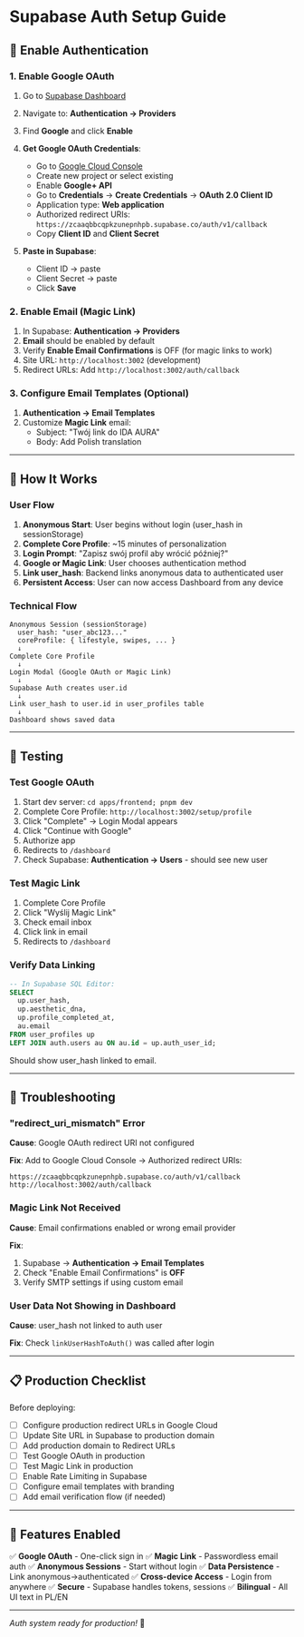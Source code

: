 # Supabase Auth Setup Guide

## 🔐 Enable Authentication

### 1. Enable Google OAuth

1. Go to [Supabase Dashboard](https://supabase.com/dashboard/project/zcaaqbbcqpkzunepnhpb/auth/providers)
2. Navigate to: **Authentication → Providers**
3. Find **Google** and click **Enable**

4. **Get Google OAuth Credentials**:
   - Go to [Google Cloud Console](https://console.cloud.google.com/)
   - Create new project or select existing
   - Enable **Google+ API**
   - Go to **Credentials** → **Create Credentials** → **OAuth 2.0 Client ID**
   - Application type: **Web application**
   - Authorized redirect URIs: `https://zcaaqbbcqpkzunepnhpb.supabase.co/auth/v1/callback`
   - Copy **Client ID** and **Client Secret**

5. **Paste in Supabase**:
   - Client ID → paste
   - Client Secret → paste
   - Click **Save**

### 2. Enable Email (Magic Link)

1. In Supabase: **Authentication → Providers**
2. **Email** should be enabled by default
3. Verify **Enable Email Confirmations** is OFF (for magic links to work)
4. Site URL: `http://localhost:3002` (development)
5. Redirect URLs: Add `http://localhost:3002/auth/callback`

### 3. Configure Email Templates (Optional)

1. **Authentication → Email Templates**
2. Customize **Magic Link** email:
   - Subject: "Twój link do IDA AURA"
   - Body: Add Polish translation

---

## 🔗 How It Works

### User Flow

1. **Anonymous Start**: User begins without login (user_hash in sessionStorage)
2. **Complete Core Profile**: ~15 minutes of personalization
3. **Login Prompt**: "Zapisz swój profil aby wrócić później?"
4. **Google or Magic Link**: User chooses authentication method
5. **Link user_hash**: Backend links anonymous data to authenticated user
6. **Persistent Access**: User can now access Dashboard from any device

### Technical Flow

```
Anonymous Session (sessionStorage)
  user_hash: "user_abc123..."
  coreProfile: { lifestyle, swipes, ... }
  ↓
Complete Core Profile
  ↓
Login Modal (Google OAuth or Magic Link)
  ↓
Supabase Auth creates user.id
  ↓
Link user_hash to user.id in user_profiles table
  ↓
Dashboard shows saved data
```

---

## 🧪 Testing

### Test Google OAuth

1. Start dev server: `cd apps/frontend; pnpm dev`
2. Complete Core Profile: `http://localhost:3002/setup/profile`
3. Click "Complete" → Login Modal appears
4. Click "Continue with Google"
5. Authorize app
6. Redirects to `/dashboard`
7. Check Supabase: **Authentication → Users** - should see new user

### Test Magic Link

1. Complete Core Profile
2. Click "Wyślij Magic Link"
3. Check email inbox
4. Click link in email
5. Redirects to `/dashboard`

### Verify Data Linking

```sql
-- In Supabase SQL Editor:
SELECT 
  up.user_hash, 
  up.aesthetic_dna,
  up.profile_completed_at,
  au.email
FROM user_profiles up
LEFT JOIN auth.users au ON au.id = up.auth_user_id;
```

Should show user_hash linked to email.

---

## 🚨 Troubleshooting

### "redirect_uri_mismatch" Error

**Cause**: Google OAuth redirect URI not configured

**Fix**: Add to Google Cloud Console → Authorized redirect URIs:
```
https://zcaaqbbcqpkzunepnhpb.supabase.co/auth/v1/callback
http://localhost:3002/auth/callback
```

### Magic Link Not Received

**Cause**: Email confirmations enabled or wrong email provider

**Fix**:
1. Supabase → **Authentication → Email Templates**
2. Check "Enable Email Confirmations" is **OFF**
3. Verify SMTP settings if using custom email

### User Data Not Showing in Dashboard

**Cause**: user_hash not linked to auth user

**Fix**: Check `linkUserHashToAuth()` was called after login

---

## 📋 Production Checklist

Before deploying:

- [ ] Configure production redirect URLs in Google Cloud
- [ ] Update Site URL in Supabase to production domain
- [ ] Add production domain to Redirect URLs
- [ ] Test Google OAuth in production
- [ ] Test Magic Link in production
- [ ] Enable Rate Limiting in Supabase
- [ ] Configure email templates with branding
- [ ] Add email verification flow (if needed)

---

## 🎯 Features Enabled

✅ **Google OAuth** - One-click sign in
✅ **Magic Link** - Passwordless email auth
✅ **Anonymous Sessions** - Start without login
✅ **Data Persistence** - Link anonymous→authenticated
✅ **Cross-device Access** - Login from anywhere
✅ **Secure** - Supabase handles tokens, sessions
✅ **Bilingual** - All UI text in PL/EN

---

*Auth system ready for production!* 🚀

